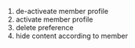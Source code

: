 1. de-activeate member profile
2. activate member profile
3. delete preference 
4. hide content according to member
